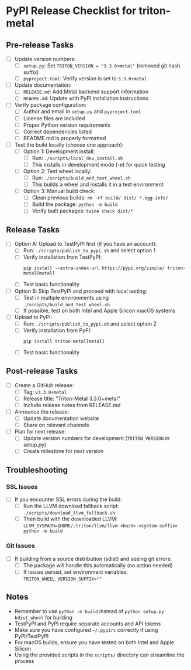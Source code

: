 # PyPI Release Checklist for triton-metal

## Pre-release Tasks
- [ ] Update version numbers:
  - [ ] `setup.py`: Set `TRITON_VERSION = "3.3.0+metal"` (removed git hash suffix)
  - [ ] `pyproject.toml`: Verify version is set to `3.3.0+metal` 
- [ ] Update documentation:
  - [ ] `RELEASE.md`: Add Metal backend support information
  - [ ] `README.md`: Update with PyPI installation instructions
- [ ] Verify package configuration:
  - [ ] Author and email in `setup.py` and `pyproject.toml`
  - [ ] License files are included
  - [ ] Proper Python version requirements
  - [ ] Correct dependencies listed
  - [ ] README.md is properly formatted
- [ ] Test the build locally (choose one approach):
  - [ ] Option 1: Development install:
    - [ ] Run: `./scripts/local_dev_install.sh`
    - [ ] This installs in development mode (-e) for quick testing
  - [ ] Option 2: Test wheel locally:
    - [ ] Run: `./scripts/build_and_test_wheel.sh`
    - [ ] This builds a wheel and installs it in a test environment
  - [ ] Option 3: Manual build check:
    - [ ] Clean previous builds: `rm -rf build/ dist/ *.egg-info/`
    - [ ] Build the package: `python -m build`
    - [ ] Verify built packages: `twine check dist/*`

## Release Tasks
- [ ] Option A: Upload to TestPyPI first (if you have an account):
  - [ ] Run: `./scripts/publish_to_pypi.sh` and select option 1
  - [ ] Verify installation from TestPyPI:
    ```
    pip install --extra-index-url https://pypi.org/simple/ triton-metal[metal]
    ```
  - [ ] Test basic functionality

- [ ] Option B: Skip TestPyPI and proceed with local testing:
  - [ ] Test in multiple environments using `./scripts/build_and_test_wheel.sh`
  - [ ] If possible, test on both Intel and Apple Silicon macOS systems

- [ ] Upload to PyPI:
  - [ ] Run: `./scripts/publish_to_pypi.sh` and select option 2
  - [ ] Verify installation from PyPI:
    ```
    pip install triton-metal[metal]
    ```
  - [ ] Test basic functionality

## Post-release Tasks
- [ ] Create a GitHub release:
  - [ ] Tag: `v3.3.0+metal`
  - [ ] Release title: "Triton-Metal 3.3.0+metal"
  - [ ] Include release notes from RELEASE.md
- [ ] Announce the release:
  - [ ] Update documentation website
  - [ ] Share on relevant channels
- [ ] Plan for next release:
  - [ ] Update version numbers for development (`TRITON_VERSION` in setup.py)
  - [ ] Create milestone for next version

## Troubleshooting

### SSL Issues
- [ ] If you encounter SSL errors during the build:
  - [ ] Run the LLVM download fallback script: `./scripts/download_llvm_fallback.sh`
  - [ ] Then build with the downloaded LLVM: `LLVM_SYSPATH=$HOME/.triton/llvm/llvm-<hash>-<system-suffix> python -m build`

### Git Issues
- [ ] If building from a source distribution (sdist) and seeing git errors:
  - [ ] The package will handle this automatically (no action needed)
  - [ ] If issues persist, set environment variables: `TRITON_WHEEL_VERSION_SUFFIX=""`

## Notes
- Remember to use `python -m build` instead of `python setup.py bdist_wheel` for building
- TestPyPI and PyPI require separate accounts and API tokens
- Make sure you have configured `~/.pypirc` correctly if using PyPI/TestPyPI
- For macOS builds, ensure you have tested on both Intel and Apple Silicon
- Using the provided scripts in the `scripts/` directory can streamline the process 